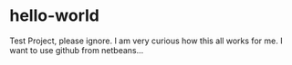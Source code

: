 # hello-world
Test Project, please ignore.
I am very curious how this all works for me. I want to use github from netbeans...
